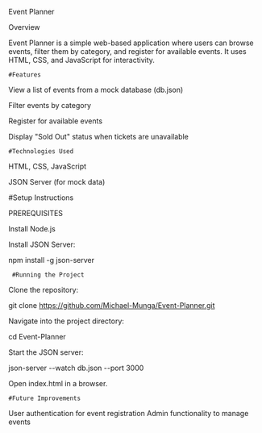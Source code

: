 Event Planner

Overview

Event Planner is a simple web-based application where users can browse events, filter them by category, and register for available events. It uses HTML, CSS, and JavaScript for interactivity.

    #Features

View a list of events from a mock database (db.json)

Filter events by category

Register for available events

Display "Sold Out" status when tickets are unavailable

    #Technologies Used

HTML, CSS, JavaScript

JSON Server (for mock data)

#Setup Instructions

PREREQUISITES

Install Node.js

Install JSON Server:

npm install -g json-server

     #Running the Project

Clone the repository:

git clone https://github.com/Michael-Munga/Event-Planner.git

Navigate into the project directory:

cd Event-Planner

Start the JSON server:

json-server --watch db.json --port 3000

Open index.html in a browser.

    #Future Improvements

User authentication for event registration
Admin functionality to manage events
